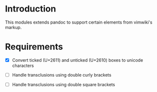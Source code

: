 # Introduction

This modules extends pandoc to support certain elements from vimwiki's markup.

# Requirements

* [X] Convert ticked (U+2611) and unticked (U+2610) boxes to unicode characters
* [ ] Handle transclusions using double curly brackets
* [ ] Handle transclusions using double square brackets

